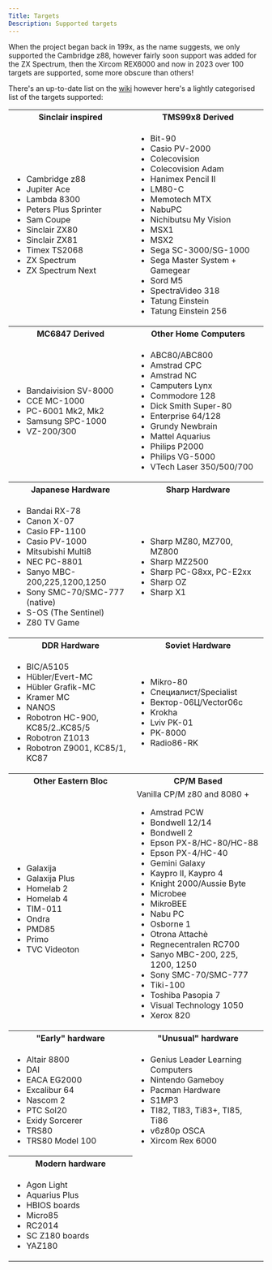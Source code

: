 ```yaml
---
Title: Targets
Description: Supported targets
---
```


When the project began back in 199x, as the name suggests, we only 
supported the Cambridge z88, however fairly soon support was added 
for the ZX Spectrum, then the Xircom REX6000 and now in 2023 over 100
 targets are supported, some more obscure than others!

There's an up-to-date list on the [wiki](https://github.com/z88dk/z88dk/wiki/Platform) however here's a lightly categorised list of the targets supported:

<table>
<tr>
    <th>Sinclair inspired</th>
    <th>TMS99x8 Derived</th>
</tr>
<tr>
    <td>
        <ul>
            <li>Cambridge z88</li>
            <li>Jupiter Ace</li>
            <li>Lambda 8300</li>
            <li>Peters Plus Sprinter</li>
            <li>Sam Coupe</li>
            <li>Sinclair ZX80</li>
            <li>Sinclair ZX81</li>
            <li>Timex TS2068</li>
            <li>ZX Spectrum</li>
            <li>ZX Spectrum Next</li>
        </ul>
    </td>
    <td>
        <ul>
            <li>Bit-90</li>
            <li>Casio PV-2000</li>
            <li>Colecovision</li>
            <li>Colecovision Adam</li>
            <li>Hanimex Pencil II</li>
            <li>LM80-C</li>
            <li>Memotech MTX</li>
            <li>NabuPC</li>
            <li>Nichibutsu My Vision</li>
            <li>MSX1</li>
            <li>MSX2</li>
            <li>Sega SC-3000/SG-1000</li>
            <li>Sega Master System + Gamegear</li>
            <li>Sord M5</li>
            <li>SpectraVideo 318</li>
            <li>Tatung Einstein</li>
            <li>Tatung Einstein 256</li>
        </ul>
    </tr>
<tr><th>MC6847 Derived</th><th>Other Home Computers</th></tr>
<tr>
    <td>
        <ul>
            <li>Bandaivision SV-8000</li>
            <li>CCE MC-1000</li>
            <li>PC-6001 Mk2, Mk2</li>
            <li>Samsung SPC-1000</li>
            <li>VZ-200/300</li>
        </ul>
    </td>
    <td>
        <ul>
            <li>ABC80/ABC800</li>
            <li>Amstrad CPC</li>
            <li>Amstrad NC</li>
            <li>Camputers Lynx</li>
            <li>Commodore 128</li>
            <li>Dick Smith Super-80</li>
            <li>Enterprise 64/128</li>
            <li>Grundy Newbrain</li>
            <li>Mattel Aquarius</li>
            <li>Philips P2000</li>
            <li>Philips VG-5000</li>
            <li>VTech Laser 350/500/700</li>
            </li>
        </ul>
    </td>
</tr>
<tr><th>Japanese Hardware</th><th>Sharp Hardware</h><tr>
<tr>
    <td>
        <ul>
            <li>Bandai RX-78</li>
            <li>Canon X-07</li>
            <li>Casio FP-1100</li>
            <li>Casio PV-1000</li>
            <li>Mitsubishi Multi8</li>
            <li>NEC PC-8801</li>
            <li>Sanyo MBC-200,225,1200,1250</li>
            <li>Sony SMC-70/SMC-777 (native)</li>
            <li>S-OS (The Sentinel)</li>
            <li>Z80 TV Game</li>
        </ul>
    </td>
    <td>
        <ul>
            <li>Sharp MZ80, MZ700, MZ800</li>
            <li>Sharp MZ2500</li>
            <li>Sharp PC-G8xx, PC-E2xx</li>
            <li>Sharp OZ</li>
            <li>Sharp X1</li>
        </ul>
    </td>
</tr>
<tr><th>DDR Hardware</th><th>Soviet Hardware</th><tr>
<tr>
    <td>
        <ul>
            <li>BIC/A5105</li>
            <li>Hübler/Evert-MC</li>
            <li>Hübler Grafik-MC</li>
            <li>Kramer MC</li>
            <li>NANOS</li>
            <li>Robotron HC-900, KC85/2..KC85/5</li>
            <li>Robotron Z1013</li>
            <li>Robotron Z9001, KC85/1, KC87</li>
        </ul>
    </td>
    <td>
        <ul>
            <li>Mikro-80</li>
            <li>Специалист/Specialist</li>
            <li>Вектор-06Ц/Vector06c</li>
            <li>Krokha</li>
            <li>Lviv PK-01</li>
            <li>PK-8000</li>
            <li>Radio86-RK</li>
        </ul>
    </td>
<tr>
    <th>Other Eastern Bloc</th>
    <th>CP/M Based</th>
</tr>
<tr>
    <td>
        <ul>
            <li>Galaxija</li>
            <li>Galaxija Plus</li>
            <li>Homelab 2</li>
            <li>Homelab 4</li>
            <li>TIM-011</li>
            <li>Ondra</li>
            <li>PMD85</li>
            <li>Primo</li>
            <li>TVC Videoton</li>
        </ul>
    </td>
    <td>
        Vanilla CP/M z80 and 8080 +
        <ul>
            <li>Amstrad PCW</li>
            <li>Bondwell 12/14</li>
            <li>Bondwell 2</li>
            <li>Epson PX-8/HC-80/HC-88</li>
            <li>Epson PX-4/HC-40</li>
            <li>Gemini Galaxy</li>
            <li>Kaypro II, Kaypro 4</li>
            <li>Knight 2000/Aussie Byte</li>
            <li>Microbee</li>
            <li>MikroBEE</li>
            <li>Nabu PC</li>
            <li>Osborne 1</li>
            <li>Otrona Attachè</li>
            <li>Regnecentralen RC700</li>
            <li>Sanyo MBC-200, 225, 1200, 1250</li>
            <li>Sony SMC-70/SMC-777</li>
            <li>Tiki-100</li>
            <li>Toshiba Pasopia 7</li>
            <li>Visual Technology 1050</li>
            <li>Xerox 820</li>
        </ul>
    </td>
</tr>
<tr>
    <th>"Early" hardware</th>
    <th>"Unusual" hardware</th>
</tr>
<tr>
    <td>
        <ul>
            <li>Altair 8800</li>
            <li>DAI</li>
            <li>EACA EG2000</li>
            <li>Excalibur 64</li>
            <li>Nascom 2</li>
            <li>PTC Sol20</li>
            <li>Exidy Sorcerer</li>
            <li>TRS80</li>
            <li>TRS80 Model 100</li>
        </ul>
    </td>
    <td>
        <ul>
            <li>Genius Leader Learning Computers</li>
            <li>Nintendo Gameboy</li>
            <li>Pacman Hardware</li>
            <li>S1MP3</li>
            <li>TI82, TI83, Ti83+, TI85, Ti86</li>
            <li>v6z80p OSCA</li>
            <li>Xircom Rex 6000</li>
        </ul>
    </td>
</tr>
<tr>
    <th>Modern hardware</th>
</tr>
<tr>
    <td>
        <ul>
            <li>Agon Light</li>
            <li>Aquarius Plus</li>
            <li>HBIOS boards</li>
            <li>Micro85</li>
            <li>RC2014</li>
            <li>SC Z180 boards</li>
            <li>YAZ180</li>
        </ul>
    </td>
</tr>
</table>





